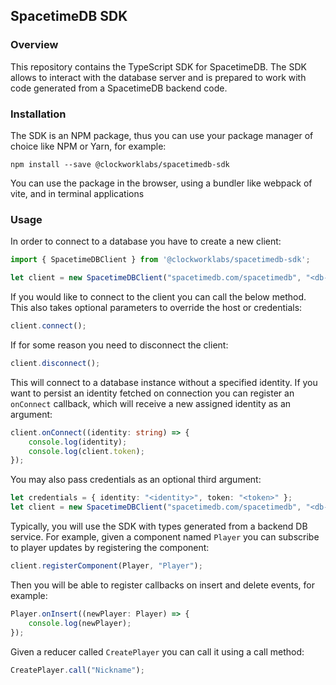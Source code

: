 ## SpacetimeDB SDK

### Overview

This repository contains the TypeScript SDK for SpacetimeDB. The SDK allows to interact with the database server and is prepared to work with code generated from a SpacetimeDB backend code.

### Installation

The SDK is an NPM package, thus you can use your package manager of choice like NPM or Yarn, for example:

```
npm install --save @clockworklabs/spacetimedb-sdk
```

You can use the package in the browser, using a bundler like webpack of vite, and in terminal applications

### Usage

In order to connect to a database you have to create a new client:

```ts 
import { SpacetimeDBClient } from '@clockworklabs/spacetimedb-sdk';

let client = new SpacetimeDBClient("spacetimedb.com/spacetimedb", "<db-name>");
```

If you would like to connect to the client you can call the below method. This also takes optional parameters to override the host or credentials:

```ts
client.connect();
```

If for some reason you  need to disconnect the client:

```ts
client.disconnect();
```

This will connect to a database instance without a specified identity. If you want to persist an identity fetched on connection you can register an `onConnect` callback, which will receive a new assigned identity as an argument:

```ts
client.onConnect((identity: string) => {
    console.log(identity);
    console.log(client.token);
});
```

You may also pass credentials as an optional third argument:

```ts
let credentials = { identity: "<identity>", token: "<token>" };
let client = new SpacetimeDBClient("spacetimedb.com/spacetimedb", "<db-name>", credentials);
```

Typically, you will use the SDK with types generated from a backend DB service. For example, given a component named `Player` you can subscribe to player updates by registering the component:

```ts
client.registerComponent(Player, "Player");
```

Then you will be able to register callbacks on insert and delete events, for example:

```ts
Player.onInsert((newPlayer: Player) => {
    console.log(newPlayer);
});
```

Given a reducer called `CreatePlayer` you can call it using a call method:

```ts
CreatePlayer.call("Nickname");
```

